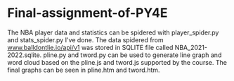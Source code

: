 # Final-assignment-of-PY4E

The NBA player data and statistics can be spidered with player_spider.py and stats_spider.py I've done. 
The data spidered from www.balldontlie.io/api/v1 was stored in SQLITE file called NBA_2021-2022.sqlite. 
pline.py and tword.py can be used to generate line graph and word cloud based on the pline.js and tword.js supported by the course.
The final graphs can be seen in pline.htm and tword.htm.
